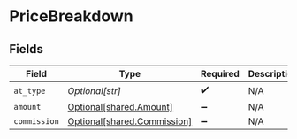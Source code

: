 # PriceBreakdown


## Fields

| Field                                                                | Type                                                                 | Required                                                             | Description                                                          | Example                                                              |
| -------------------------------------------------------------------- | -------------------------------------------------------------------- | -------------------------------------------------------------------- | -------------------------------------------------------------------- | -------------------------------------------------------------------- |
| `at_type`                                                            | *Optional[str]*                                                      | :heavy_check_mark:                                                   | N/A                                                                  | PriceBreakdownAir                                                    |
| `amount`                                                             | [Optional[shared.Amount]](undefined/models/shared/amount.md)         | :heavy_minus_sign:                                                   | N/A                                                                  |                                                                      |
| `commission`                                                         | [Optional[shared.Commission]](undefined/models/shared/commission.md) | :heavy_minus_sign:                                                   | N/A                                                                  |                                                                      |